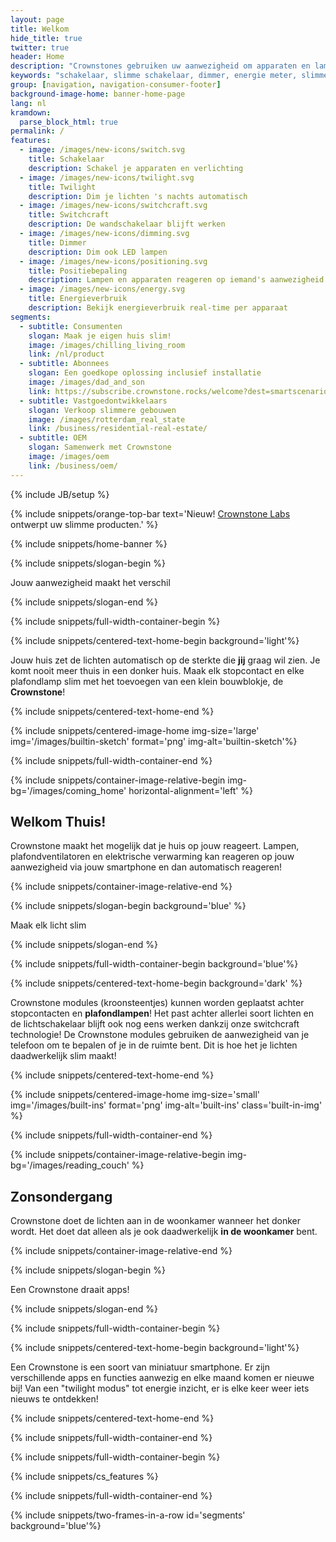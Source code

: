 ```yaml
---
layout: page
title: Welkom
hide_title: true
twitter: true
header: Home
description: "Crownstones gebruiken uw aanwezigheid om apparaten en lampen te schakelen en te dimmen."
keywords: "schakelaar, slimme schakelaar, dimmer, energie meter, slimme meter, Homey, Philips Hue, domotica, energie besparen"
group: [navigation, navigation-consumer-footer]
background-image-home: banner-home-page
lang: nl
kramdown: 
  parse_block_html: true
permalink: /
features:
  - image: /images/new-icons/switch.svg
    title: Schakelaar
    description: Schakel je apparaten en verlichting
  - image: /images/new-icons/twilight.svg
    title: Twilight
    description: Dim je lichten 's nachts automatisch
  - image: /images/new-icons/switchcraft.svg
    title: Switchcraft
    description: De wandschakelaar blijft werken
  - image: /images/new-icons/dimming.svg
    title: Dimmer
    description: Dim ook LED lampen
  - image: /images/new-icons/positioning.svg
    title: Positiebepaling
    description: Lampen en apparaten reageren op iemand's aanwezigheid
  - image: /images/new-icons/energy.svg
    title: Energieverbruik
    description: Bekijk energieverbruik real-time per apparaat
segments:
  - subtitle: Consumenten
    slogan: Maak je eigen huis slim!
    image: /images/chilling_living_room
    link: /nl/product
  - subtitle: Abonnees
    slogan: Een goedkope oplossing inclusief installatie
    image: /images/dad_and_son
    link: https://subscribe.crownstone.rocks/welcome?dest=smartscenarios&ref=crownstone.rocks&loc=subscribers
  - subtitle: Vastgoedontwikkelaars
    slogan: Verkoop slimmere gebouwen
    image: /images/rotterdam_real_state
    link: /business/residential-real-estate/
  - subtitle: OEM
    slogan: Samenwerk met Crownstone
    image: /images/oem
    link: /business/oem/
---
```


{% include JB/setup %}

{% include snippets/orange-top-bar text='Nieuw! <a href="https://crownstone-labs.com">Crownstone Labs</a> ontwerpt uw slimme producten.' %}

{% include snippets/home-banner %}

{% include snippets/slogan-begin %}

Jouw aanwezigheid maakt het verschil

{% include snippets/slogan-end %}

{% include snippets/full-width-container-begin %}

{% include snippets/centered-text-home-begin background='light'%}

Jouw huis zet de lichten automatisch op de sterkte die **jij** graag wil zien. Je komt nooit meer thuis in een donker huis. Maak elk stopcontact en elke plafondlamp slim met het toevoegen van een klein bouwblokje, de **Crownstone**!

{% include snippets/centered-text-home-end %}

{% include snippets/centered-image-home img-size='large' img='/images/builtin-sketch' format='png' img-alt='builtin-sketch'%}

{% include snippets/full-width-container-end %}

{% include snippets/container-image-relative-begin img-bg='/images/coming_home' horizontal-alignment='left' %}

## Welkom Thuis!

Crownstone maakt het mogelijk dat je huis op jouw reageert. Lampen, plafondventilatoren en elektrische verwarming kan reageren op jouw aanwezigheid via jouw smartphone en dan automatisch reageren! 

{% include snippets/container-image-relative-end %}

{% include snippets/slogan-begin background='blue' %}

Maak elk licht slim

{% include snippets/slogan-end %}

{% include snippets/full-width-container-begin background='blue'%}

{% include snippets/centered-text-home-begin background='dark' %}

Crownstone modules (kroonsteentjes) kunnen worden geplaatst achter stopcontacten en **plafondlampen**! Het past achter allerlei soort lichten en de lichtschakelaar blijft ook nog eens werken dankzij onze switchcraft technologie! De Crownstone modules gebruiken de aanwezigheid van je telefoon om te bepalen of je in de ruimte bent. Dit is hoe het je lichten daadwerkelijk slim maakt!

{% include snippets/centered-text-home-end %}

{% include snippets/centered-image-home img-size='small' img='/images/built-ins' format='png' img-alt='built-ins' class='built-in-img' %}

{% include snippets/full-width-container-end %}

{% include snippets/container-image-relative-begin img-bg='/images/reading_couch' %}

## Zonsondergang

Crownstone doet de lichten aan in de woonkamer wanneer het donker wordt. Het doet dat alleen als je ook daadwerkelijk **in de woonkamer** bent.

{% include snippets/container-image-relative-end %}

{% include snippets/slogan-begin %}

Een Crownstone draait apps!

{% include snippets/slogan-end %}

{% include snippets/full-width-container-begin %}

{% include snippets/centered-text-home-begin background='light'%}

Een Crownstone is een soort van miniatuur smartphone. Er zijn verschillende apps en functies aanwezig en elke maand komen er nieuwe bij! Van een "twilight modus" tot energie inzicht, er is elke keer weer iets nieuws te ontdekken!

{% include snippets/centered-text-home-end %}

{% include snippets/full-width-container-end %}

{% include snippets/full-width-container-begin %}

{% include snippets/cs_features %}

{% include snippets/full-width-container-end %}

{% include snippets/two-frames-in-a-row id='segments' background='blue'%}
